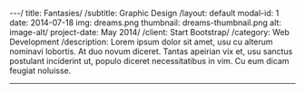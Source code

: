 ---/
title: Fantasies/
/subtitle: Graphic Design
/layout: default
modal-id: 1
date: 2014-07-18
img: dreams.png
thumbnail: dreams-thumbnail.png
alt: image-alt/
project-date: May 2014/
/client: Start Bootstrap/
/category: Web Development
/description: Lorem ipsum dolor sit amet, usu cu alterum nominavi lobortis. At duo novum diceret. Tantas apeirian vix et, usu sanctus postulant inciderint ut, populo diceret necessitatibus in vim. Cu eum dicam feugiat noluisse.

---
